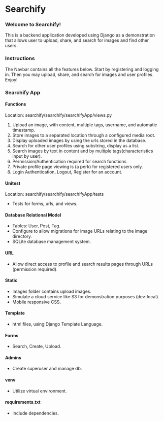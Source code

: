 # Searchify  

### Welcome to Searchify!  

This is a backend application developed using Django as a demonstration that allows user to upload, share, and search for images and find other users. 

### Instructions  

The Navbar contains all the features below. Start by registering and logging in. Then you may upload, share, and search for images and user profiles. Enjoy!   

### Searchify App  

#### Functions  
Location: searchify/searchify/searchifyApp/views.py  
1. Upload an image, with content, multiple tags, username, and automatic timestamp.  
2. Store images to a separated location through a configured media root.
3. Display uploaded images by using the urls stored in the database.    
4. Search for other user profiles using substring, display as a list.  
5. Search images by text in content and by multiple tags(characteristics input by user).  
6. Permission/Authentication required for search functions.  
7. Private profile page viewing is (a perk) for registered users only.   
8. Login Authentication, Logout, Register for an account.  

#### Unitest  
Location: searchify/searchify/searchifyApp/tests    
- Tests for forms, urls, and views.  

#### Database Relational Model  
- Tables: User, Post, Tag.  
- Configure to allow migrations for image URLs relating to the image directory.  
- SQLite database management system.  

#### URL  
- Allow direct access to profile and search results pages through URLs (permission required). 

#### Static  
- Images folder contains upload images. 
- Simulate a cloud service like S3 for demonstration purposes (dev-local).  
- Mobile responsive CSS.  

#### Template  
- html files, using Django Template Language.  

#### Forms  
- Search, Create, Upload.  

#### Admins  
- Create superuser and manage db.  

#### venv  
- Utilize virtual environment.  

#### requirements.txt  
- Include dependencies.  